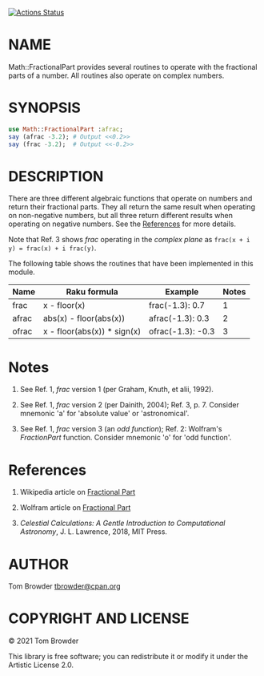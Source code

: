 [![Actions Status](https://github.com/tbrowder/Math-FractionalPart/workflows/test/badge.svg)](https://github.com/tbrowder/Math-FractionalPart/actions)

NAME
====

Math::FractionalPart provides several routines to operate with the fractional parts of a number. All routines also operate on complex numbers.

SYNOPSIS
========

```raku
use Math::FractionalPart :afrac;
say (afrac -3.2); # Output <<0.2>>
say (frac -3.2);  # Output <<-0.2>>
```

DESCRIPTION
===========

There are three different algebraic functions that operate on numbers and return their fractional parts. They all return the same result when operating on non-negative numbers, but all three return different results when operating on negative numbers. See the [References](#References) for more details.

Note that Ref. 3 shows *frac* operating in the *complex plane* as `frac(x + i y) = frac(x) + i frac(y)`.

The following table shows the routines that have been implemented in this module.

<table class="pod-table">
<thead><tr>
<th>Name</th> <th>Raku formula</th> <th>Example</th> <th>Notes</th>
</tr></thead>
<tbody>
<tr> <td>frac</td> <td>x - floor(x)</td> <td>frac(-1.3): 0.7</td> <td>1</td> </tr> <tr> <td>afrac</td> <td>abs(x) - floor(abs(x))</td> <td>afrac(-1.3): 0.3</td> <td>2</td> </tr> <tr> <td>ofrac</td> <td>x - floor(abs(x)) * sign(x)</td> <td>ofrac(-1.3): -0.3</td> <td>3</td> </tr>
</tbody>
</table>

Notes
=====

1. See Ref. 1, *frac* version 1 (per Graham, Knuth, et alii, 1992).

2. See Ref. 1, *frac* version 2 (per Dainith, 2004); Ref. 3, p. 7. Consider mnemonic 'a' for 'absolute value' or 'astronomical'.

3. See Ref. 1, *frac* version 3 (an *odd function*); Ref. 2: Wolfram's *FractionPart* function. Consider mnemonic 'o' for 'odd function'.

References
==========

1. Wikipedia article on [Fractional Part](https://en.m.wikipedia.org/wiki/Fractional_part)

2. Wolfram article on [Fractional Part](https://mathworld.wolfram.com/FractionalPart.html)

3. *Celestial Calculations: A Gentle Introduction to Computational Astronomy*, J. L. Lawrence, 2018, MIT Press.

AUTHOR
======

Tom Browder <tbrowder@cpan.org>

COPYRIGHT AND LICENSE
=====================

© 2021 Tom Browder

This library is free software; you can redistribute it or modify it under the Artistic License 2.0.

